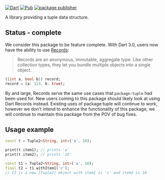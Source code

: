 [![Dart](https://github.com/google/tuple.dart/actions/workflows/build.yaml/badge.svg)](https://github.com/google/tuple.dart/actions/workflows/build.yaml)
[![Pub](https://img.shields.io/pub/v/tuple.svg)](https://pub.dev/packages/tuple)
[![package publisher](https://img.shields.io/pub/publisher/tuple.svg)](https://pub.dev/packages/tuple/publisher)

A library providing a tuple data structure.

## Status - complete

We consider this package to be feature complete. With Dart 3.0, users now have
the ability to use [Records](https://dart.dev/language/records):

> Records are an anonymous, immutable, aggregate type. Like other collection
  types, they let you bundle multiple objects into a single object. 

```dart
({int a, bool b}) record;
record = (a: 123, b: true);
```

By and large, Records serve the same use cases that `package:tuple` had been
used for. New users coming to this package should likely look at using Dart
Records instead. Existing uses of package:tuple will continue to work, however
we don't intend to enhance the functionality of this package; we will continue
to maintain this package from the POV of bug fixes.

## Usage example

```dart
const t = Tuple2<String, int>('a', 10);

print(t.item1); // prints 'a'
print(t.item2); // prints '10'
```

```dart
const t1 = Tuple2<String, int>('a', 10);
final t2 = t1.withItem1('c');
// t2 is a new [Tuple2] object with item1 is 'c' and item2 is 10.
```
